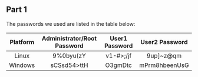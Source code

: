 ## Part 1
The passwords we used are listed in the table below:

| Platform | Administrator/Root Password  | User1 Password | User2 Password |
|:--------:|:----------------------------:|:--------------:|:--------------:|
| Linux    | 9%0byu(zY                    | v1-#>;/jf      | 9up]~z@qm      |
| Windows  | sCSsd54>ttH                  | O3gmDtc        | mPrm8hbeenUsG  |

